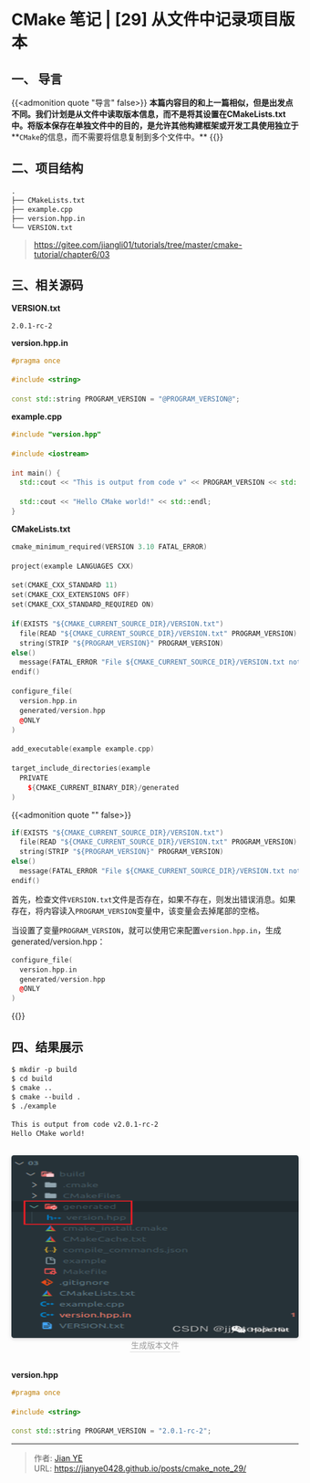 # CMake 笔记 | [29] 从文件中记录项目版本


## 一、 导言

{{<admonition quote "导言" false>}}
**本篇内容目的和上一篇相似，但是出发点不同。我们计划是从文件中读取版本信息，而不是将其设置在CMakeLists.txt中。将版本保存在单独文件中的目的，是允许其他构建框架或开发工具使用独立于****`CMake`的信息，而不需要将信息复制到多个文件中。**
{{</admonition>}}


## 二、项目结构

```shell
.
├── CMakeLists.txt
├── example.cpp
├── version.hpp.in
└── VERSION.txt
```

> https://gitee.com/jiangli01/tutorials/tree/master/cmake-tutorial/chapter6/03


## 三、相关源码

**VERSION.txt**

```
2.0.1-rc-2
```

**version.hpp.in**

```c++
#pragma once

#include <string>

const std::string PROGRAM_VERSION = "@PROGRAM_VERSION@";
```

**example.cpp**

```c++
#include "version.hpp"

#include <iostream>

int main() {
  std::cout << "This is output from code v" << PROGRAM_VERSION << std::endl;

  std::cout << "Hello CMake world!" << std::endl;
}
```

**CMakeLists.txt**

```c++
cmake_minimum_required(VERSION 3.10 FATAL_ERROR)

project(example LANGUAGES CXX)

set(CMAKE_CXX_STANDARD 11)
set(CMAKE_CXX_EXTENSIONS OFF)
set(CMAKE_CXX_STANDARD_REQUIRED ON)

if(EXISTS "${CMAKE_CURRENT_SOURCE_DIR}/VERSION.txt")
  file(READ "${CMAKE_CURRENT_SOURCE_DIR}/VERSION.txt" PROGRAM_VERSION)
  string(STRIP "${PROGRAM_VERSION}" PROGRAM_VERSION)
else()
  message(FATAL_ERROR "File ${CMAKE_CURRENT_SOURCE_DIR}/VERSION.txt not found")
endif()

configure_file(
  version.hpp.in
  generated/version.hpp
  @ONLY
)

add_executable(example example.cpp)

target_include_directories(example
  PRIVATE
    ${CMAKE_CURRENT_BINARY_DIR}/generated
)
```

{{<admonition quote "" false>}}
```c++
if(EXISTS "${CMAKE_CURRENT_SOURCE_DIR}/VERSION.txt")
  file(READ "${CMAKE_CURRENT_SOURCE_DIR}/VERSION.txt" PROGRAM_VERSION)
  string(STRIP "${PROGRAM_VERSION}" PROGRAM_VERSION)
else()
  message(FATAL_ERROR "File ${CMAKE_CURRENT_SOURCE_DIR}/VERSION.txt not found")
endif()
```

首先，检查文件`VERSION.txt`文件是否存在，如果不存在，则发出错误消息。如果存在，将内容读入`PROGRAM_VERSION`变量中，该变量会去掉尾部的空格。

当设置了变量`PROGRAM_VERSION`，就可以使用它来配置`version.hpp.in`，生成generated/version.hpp：

```c++
configure_file(
  version.hpp.in
  generated/version.hpp
  @ONLY
)
```
{{</admonition>}}

## 四、结果展示

```shell
$ mkdir -p build
$ cd build
$ cmake ..
$ cmake --build .
$ ./example

This is output from code v2.0.1-rc-2
Hello CMake world!
```
<br>
<center>
  <img src="images/4_01.png" width="640" height="320" align=center style="border-radius: 0.3125em; box-shadow: 0 2px 4px 0 rgba(34,36,38,.12),0 2px 10px 0 rgba(34,36,38,.08);">
  <br>
  <div style="color:orange; border-bottom: 1px solid #d9d9d9; display: inline-block; color: #999; padding: 2px;">生成版本文件</div>
</center>
<br>


**version.hpp**

```c++
#pragma once

#include <string>

const std::string PROGRAM_VERSION = "2.0.1-rc-2";
```

---

> 作者: [Jian YE](https://github.com/jianye0428)  
> URL: https://jianye0428.github.io/posts/cmake_note_29/  

